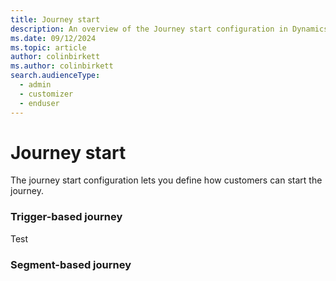 ```yaml
---
title: Journey start
description: An overview of the Journey start configuration in Dynamics 365 Customer INsights - Journeys.
ms.date: 09/12/2024
ms.topic: article
author: colinbirkett
ms.author: colinbirkett
search.audienceType: 
  - admin
  - customizer
  - enduser
---
```


# Journey start

The journey start configuration lets you define how customers can start the journey.

### Trigger-based journey

Test

### Segment-based journey
